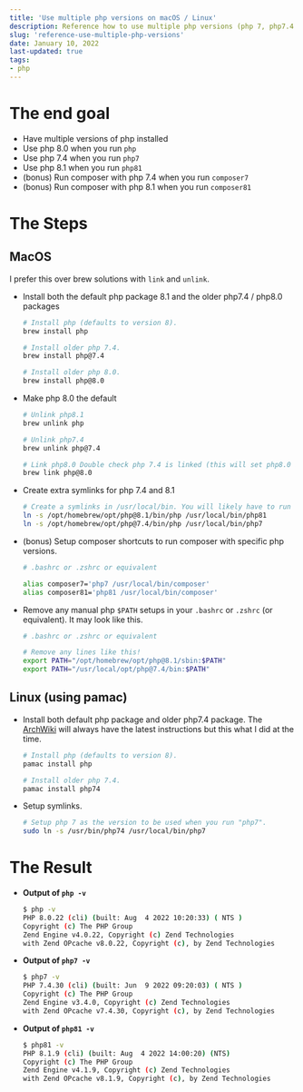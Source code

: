 ```yaml
---
title: 'Use multiple php versions on macOS / Linux'
description: Reference how to use multiple php versions (php 7, php7.4 and php 8, php 8.0, php 8.1) on macOS and Linux.
slug: 'reference-use-multiple-php-versions'
date: January 10, 2022
last-updated: true
tags:
- php
---
```


# The end goal
- Have multiple versions of php installed
- Use php 8.0 when you run `php`
- Use php 7.4 when you run `php7`
- Use php 8.1 when you run `php81`
- (bonus) Run composer with php 7.4 when you run `composer7`
- (bonus) Run composer with php 8.1 when you run `composer81`


# The Steps
## MacOS
I prefer this over brew solutions with `link` and `unlink`.

- Install both the default php package 8.1 and the older php7.4 / php8.0 packages
    ```bash
    # Install php (defaults to version 8).
    brew install php

    # Install older php 7.4.
    brew install php@7.4

    # Install older php 8.0.
    brew install php@8.0
    ```
- Make php 8.0 the default
    ```bash
    # Unlink php8.1
    brew unlink php

    # Unlink php7.4
    brew unlink php@7.4

    # Link php8.0 Double check php 7.4 is linked (this will set php8.0 as the default)
    brew link php@8.0
    ```

- Create extra symlinks for php 7.4 and 8.1
    ```bash
    # Create a symlinks in /usr/local/bin. You will likely have to run sudo.
    ln -s /opt/homebrew/opt/php@8.1/bin/php /usr/local/bin/php81
    ln -s /opt/homebrew/opt/php@7.4/bin/php /usr/local/bin/php7
    ```

- (bonus) Setup composer shortcuts to run composer with specific php versions.
    ```bash
    # .bashrc or .zshrc or equivalent

    alias composer7='php7 /usr/local/bin/composer'
    alias composer81='php81 /usr/local/bin/composer'
    ```

- Remove any manual php `$PATH` setups in your `.bashrc` or `.zshrc` (or equivalent). It may look like this.
    ```bash
    # .bashrc or .zshrc or equivalent

    # Remove any lines like this!
    export PATH="/opt/homebrew/opt/php@8.1/sbin:$PATH"
    export PATH="/usr/local/opt/php@7.4/bin:$PATH"
    ```


## Linux (using pamac)
- Install both default php package and older php7.4 package. The [ArchWiki](https://wiki.archlinux.org/index.php/PHP) will always have the latest instructions but this what I did at the time.
    ```bash
    # Install php (defaults to version 8).
    pamac install php

    # Install older php 7.4.
    pamac install php74
    ```
- Setup symlinks.
    ```bash
    # Setup php 7 as the version to be used when you run "php7".
    sudo ln -s /usr/bin/php74 /usr/local/bin/php7
    ```

# The Result
- **Output of `php -v`**
    ```bash
    $ php -v
    PHP 8.0.22 (cli) (built: Aug  4 2022 10:20:33) ( NTS )
    Copyright (c) The PHP Group
    Zend Engine v4.0.22, Copyright (c) Zend Technologies
    with Zend OPcache v8.0.22, Copyright (c), by Zend Technologies
    ```

- **Output of `php7 -v`**
    ```bash
    $ php7 -v
    PHP 7.4.30 (cli) (built: Jun  9 2022 09:20:03) ( NTS )
    Copyright (c) The PHP Group
    Zend Engine v3.4.0, Copyright (c) Zend Technologies
    with Zend OPcache v7.4.30, Copyright (c), by Zend Technologies
    ```

- **Output of `php81 -v`**
    ```bash
    $ php81 -v
    PHP 8.1.9 (cli) (built: Aug  4 2022 14:00:20) (NTS)
    Copyright (c) The PHP Group
    Zend Engine v4.1.9, Copyright (c) Zend Technologies
    with Zend OPcache v8.1.9, Copyright (c), by Zend Technologies
    ```
